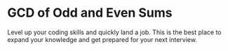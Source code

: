 # GCD of Odd and Even Sums

Level up your coding skills and quickly land a job. This is the best place to expand your knowledge and get prepared for your next interview.